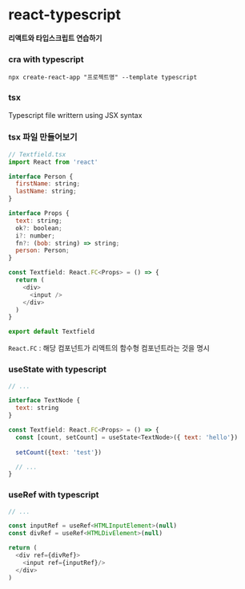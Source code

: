 # react-typescript

**리액트와 타입스크립트 연습하기**
### cra with typescript
```
npx create-react-app "프로젝트명" --template typescript
```

### tsx
Typescript file writtern using JSX syntax<br />

### tsx 파일 만들어보기
```javascript
// Textfield.tsx
import React from 'react'

interface Person {
  firstName: string;
  lastName: string;
}

interface Props {
  text: string;
  ok?: boolean;
  i?: number;
  fn?: (bob: string) => string;
  person: Person;
}

const Textfield: React.FC<Props> = () => {
  return (
    <div>
      <input />
    </div>
  )
}

export default Textfield
```

`React.FC` : 해당 컴포넌트가 리액트의 함수형 컴포넌트라는 것을 명시<br />

### useState with typescript
```javascript
// ...

interface TextNode {
  text: string
}

const Textfield: React.FC<Props> = () => {
  const [count, setCount] = useState<TextNode>({ text: 'hello'})
  
  setCount({text: 'test'})

  // ...
}
```

### useRef with typescript
```javascript
// ...

const inputRef = useRef<HTMLInputElement>(null)
const divRef = useRef<HTMLDivElement>(null)

return (
  <div ref={divRef}>
    <input ref={inputRef}/>
  </div>
)
```